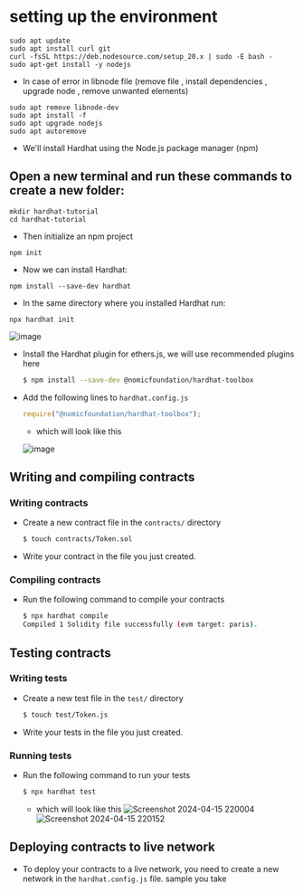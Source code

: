 # setting up the environment 

```
sudo apt update
sudo apt install curl git
curl -fsSL https://deb.nodesource.com/setup_20.x | sudo -E bash -
sudo apt-get install -y nodejs
```

* In case of error in libnode file (remove file , install dependencies , upgrade node , remove unwanted elements)

```
sudo apt remove libnode-dev
sudo apt install -f
sudo apt upgrade nodejs
sudo apt autoremove
```

* We'll install Hardhat using the Node.js package manager (npm)
  
## Open a new terminal and run these commands to create a new folder:

```
mkdir hardhat-tutorial
cd hardhat-tutorial
```

* Then initialize an npm project

```
npm init
```

* Now we can install Hardhat:

```
npm install --save-dev hardhat

```

* In the same directory where you installed Hardhat run:

```
npx hardhat init
```
![image](https://github.com/Riyatomar14/test-hardhat-contract/assets/143107173/812e987b-7d3b-407c-a80b-d21437624ca7)

- Install the Hardhat plugin for ethers.js, we will use recommended plugins here
    ```bash
    $ npm install --save-dev @nomicfoundation/hardhat-toolbox
    ```
- Add the following lines to `hardhat.config.js`
    ```javascript
    require("@nomicfoundation/hardhat-toolbox");
    ```
    - which will look like this

  ![image](https://github.com/Riyatomar14/test-hardhat-contract/assets/143107173/42c97fb4-d9e1-453e-9735-4ddb4a212239)


## Writing and compiling contracts


### Writing contracts

- Create a new contract file in the `contracts/` directory
    ```bash
    $ touch contracts/Token.sol
    ```
- Write your contract in the file you just created.
    

### Compiling contracts

- Run the following command to compile your contracts
    ```bash
    $ npx hardhat compile
    Compiled 1 Solidity file successfully (evm target: paris).
    ```
    
## Testing contracts

### Writing tests

- Create a new test file in the `test/` directory
    ```bash
    $ touch test/Token.js
    ```
- Write your tests in the file you just created.
    

### Running tests

- Run the following command to run your tests
    ```bash
    $ npx hardhat test
    ```
    - which will look like this
![Screenshot 2024-04-15 220004](https://github.com/Riyatomar14/test-hardhat-contract/assets/143107173/3f2002d7-2546-4fe6-b9ff-35e82271ef1a)
![Screenshot 2024-04-15 220152](https://github.com/Riyatomar14/test-hardhat-contract/assets/143107173/4f7b0408-a9a8-4291-a9cd-91a5deb0e020)
    
## Deploying contracts to live network

- To deploy your contracts to a live network, you need to create a new network in the `hardhat.config.js` file.
   sample you take
  

